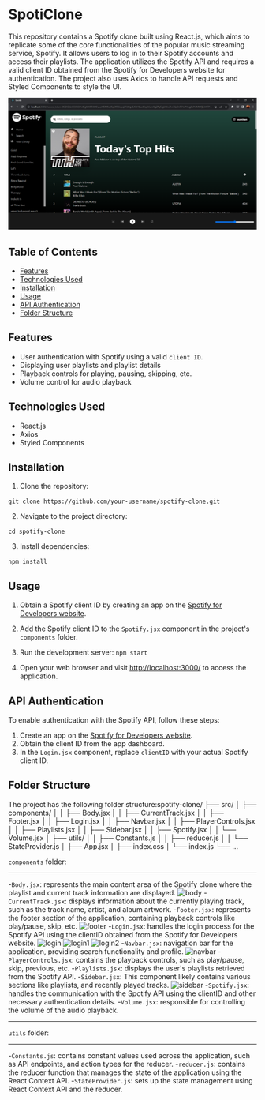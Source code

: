 # SpotiClone
This repository contains a Spotify clone built using React.js, which aims to replicate some of the core functionalities of the popular music streaming service, Spotify. 
It allows users to log in to their Spotify accounts and access their playlists. The application utilizes the Spotify API and requires a valid client ID obtained from the Spotify for Developers website for authentication. The project also uses Axios to handle API requests and Styled Components to style the UI.

![mainpage](images/Capture422.PNG)

## Table of Contents

- [Features](#features)
- [Technologies Used](#technologies-used)
- [Installation](#installation)
- [Usage](#usage)
- [API Authentication](#api-authentication)
- [Folder Structure](#folder-structure)

## Features

- User authentication with Spotify using a valid `client ID`.
- Displaying user playlists and playlist details
- Playback controls for playing, pausing, skipping, etc.
- Volume control for audio playback

## Technologies Used

- React.js
- Axios
- Styled Components

## Installation

1. Clone the repository:

```
git clone https://github.com/your-username/spotify-clone.git
```

2. Navigate to the project directory:
```
cd spotify-clone
```
3. Install dependencies:
```
npm install
```
## Usage

1. Obtain a Spotify client ID by creating an app on the [Spotify for Developers website](https://developer.spotify.com/dashboard/applications).

2. Add the Spotify client ID to the `Spotify.jsx` component in the project's `components` folder.

3. Run the development server:
```npm start```
4. Open your web browser and visit <http://localhost:3000/> to access the application.

## API Authentication

To enable authentication with the Spotify API, follow these steps:
1. Create an app on the [Spotify for Developers website](https://developer.spotify.com/dashboard/applications).
2. Obtain the client ID from the app dashboard.
3. In the `Login.jsx` component, replace `clientID` with your actual Spotify client ID.

## Folder Structure

The project has the following folder structure:spotify-clone/
├── src/
│ ├── components/
│ │ ├── Body.jsx
│ │ ├── CurrentTrack.jsx
│ │ ├── Footer.jsx
│ │ ├── Login.jsx
│ │ ├── Navbar.jsx
│ │ ├── PlayerControls.jsx
│ │ ├── Playlists.jsx
│ │ ├── Sidebar.jsx
│ │ ├── Spotify.jsx
│ │ └── Volume.jsx
│ ├── utils/
│ │ ├── Constants.js
│ │ ├── reducer.js
│ │ └── StateProvider.js
│ ├── App.jsx
│ ├── index.css
│ └── index.js
└── ...

`components` folder:
____________________________________________________________________________________________________________________________________________________________________________
-`Body.jsx`: represents the main content area of the Spotify clone where the playlist and current track information are displayed.
![body](images/Capture427.PNG)
-`CurrentTrack.jsx`: displays information about the currently playing track, such as the track name, artist, and album artwork.
-`Footer.jsx`: represents the footer section of the application, containing playback controls like play/pause, skip, etc.
![footer](images/Capture423.PNG)
-`Login.jsx`: handles the login process for the Spotify API using the clientID  obtained from the Spotify for Developers website.
![login](images/Capture419.PNG)
![login1](images/Capture420.PNG)
![login2](images/Capture421.PNG)
-`Navbar.jsx`: navigation bar for the application, providing search functionality and profile.
![navbar](images/Capture426.PNG)
-`PlayerControls.jsx`: contains the playback controls, such as play/pause, skip, previous, etc.
-`Playlists.jsx`:  displays the user's playlists retrieved from the Spotify API.
-`Sidebar.jsx`: This component likely contains various sections like playlists, and recently played tracks.
![sidebar](images/Capture424.PNG)
-`Spotify.jsx`: handles the communication with the Spotify API using the clientID and other necessary authentication details.
-`Volume.jsx`:  responsible for controlling the volume of the audio playback.
____________________________________________________________________________________________________________________________________________________________________________

`utils` folder:
____________________________________________________________________________________________________________________________________________________________________________
-`Constants.js`:  contains constant values used across the application, such as API endpoints, and action types for the reducer.
-`reducer.js`: contains the reducer function that manages the state of the application using the React Context API.
-`StateProvider.js`:  sets up the state management using React Context API and the reducer.

